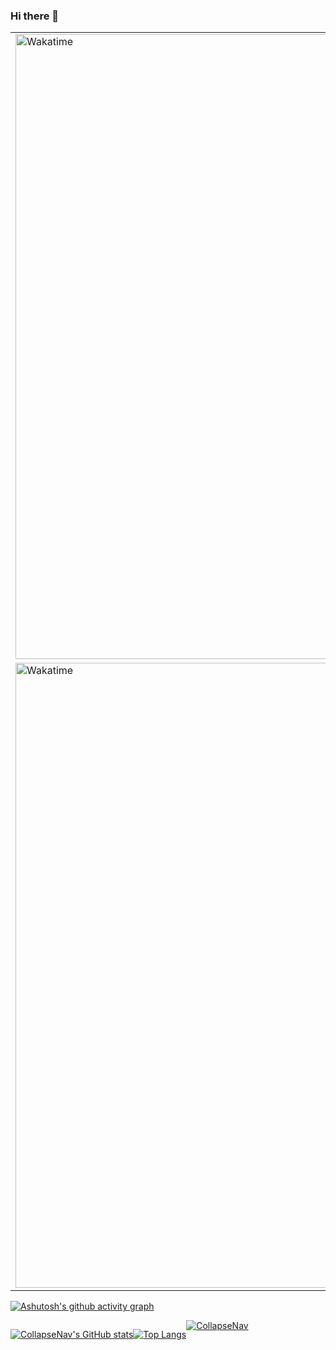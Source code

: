 ### Hi there 👋


<!-- ![Metrics](https://metrics.lecoq.io/collapsenav?template=classic&base.metadata=0&isocalendar=1&base=header%2C%20activity%2C%20community%2C%20repositories%2C%20metadata&base.indepth=false&base.hireable=false&base.skip=false&isocalendar=false&isocalendar.duration=full-year&config.timezone=Asia%2FHong_Kong) -->

<table>
  <tr>
    <td><img src="https://wakatime.com/share/@4b9ce284-c679-48a7-9e3a-fe817a5a7ade/7042b031-4334-4ee6-8426-f931175aae2e.svg" width="1000" alt="Wakatime"/></td>
  </tr>
  <tr>
    <td><img src="https://wakatime.com/share/@4b9ce284-c679-48a7-9e3a-fe817a5a7ade/8d1f4728-db2f-4eaa-9cf7-fc48bd3f34a7.svg" width="1000" alt="Wakatime"/></td>
  </tr>
</table>

[![Ashutosh's github activity graph](https://github-readme-activity-graph.vercel.app/graph?username=collapsenav&theme=dracula)](https://github.com/collapsenav?tab=repositories)

<div style="display: inline; float: left;">

[![CollapseNav's GitHub stats](https://github-readme-stats.vercel.app/api?username=collapsenav&theme=algolia)](https://github.com/CollapseNav?tab=repositories)

</div>

<div style="display: inline; float: left;">

[![Top Langs](https://github-readme-stats.vercel.app/api/top-langs/?username=collapsenav&layout=compact&theme=algolia)](https://github.com/CollapseNav?tab=repositories)

</div>

[![CollapseNav](https://github-profile-trophy.vercel.app/?username=collapsenav&theme=onedark)](https://github.com/CollapseNav?tab=repositories)


<!-- <picture>
  <source media="(prefers-color-scheme: dark)" srcset="https://cdn.jsdelivr.net/gh/collapsenav/collapsenav/profile-snake-contrib/github-contribution-grid-snake-dark.svg" />
  <source media="(prefers-color-scheme: light)" srcset="https://cdn.jsdelivr.net/gh/collapsenav/collapsenav/profile-snake-contrib/github-contribution-grid-snake.svg" />
  <img alt="github-snake" src="https://cdn.jsdelivr.net/gh/collapsenav/collapsenav/profile-snake-contrib/github-contribution-grid-snake-dark.svg" />
</picture> -->

<!--START_SECTION:activity-->



